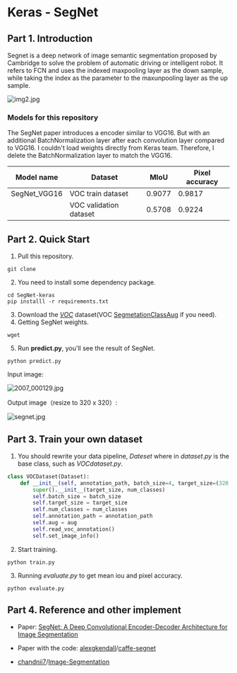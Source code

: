# Keras  - SegNet

## Part 1. Introduction

Segnet is a deep network of image semantic segmentation proposed by Cambridge to solve the problem of automatic driving or intelligent robot. It refers to FCN and uses the indexed maxpooling layer as the down sample, while taking the index as the parameter to the maxunpooling layer as the up sample.

![img2.jpg](https://i.loli.net/2021/07/01/vkmZc3xz4SdsgAX.jpg)

### Models for this repository

The SegNet paper introduces a encoder similar to VGG16. But with an additional BatchNormalization layer after each convolution layer compared to VGG16. I couldn't load weights directly from Keras team. Therefore, I delete the BatchNormalization layer to match the VGG16.

| Model name   | Dataset                | MIoU   | Pixel accuracy |
| ------------ | ---------------------- | ------ | -------------- |
| SegNet_VGG16 | VOC train dataset      | 0.9077 | 0.9817         |
|              | VOC validation dataset | 0.5708 | 0.9224         |



## Part 2. Quick  Start

1. Pull this repository.

```shell
git clone 
```

2. You need to install some dependency package.

```shell
cd SegNet-keras
pip installl -r requirements.txt
```

3. Download the *[VOC](https://www.kaggle.com/huanghanchina/pascal-voc-2012)* dataset(VOC [SegmetationClassAug](http://home.bharathh.info/pubs/codes/SBD/download.html) if you need).  
4. Getting SegNet weights.

```shell
wget 
```

5. Run **predict.py**, you'll see the result of SegNet.

```shell
python predict.py
```

Input image:

![2007_000129.jpg](https://i.loli.net/2021/06/30/wetEJVlFqZ9digL.jpg)

Output image（resize to 320 x 320）:

![segnet.jpg](https://i.loli.net/2021/07/01/rhszImEFviVktWJ.jpg)

## Part 3. Train your own dataset

1. You should rewrite your data pipeline, *Dateset* where in *dataset.py* is the base class, such as  *VOCdataset.py*. 

```python
class VOCDataset(Dataset):
    def __init__(self, annotation_path, batch_size=4, target_size=(320, 320), num_classes=21, aug=False):
        super().__init__(target_size, num_classes)
        self.batch_size = batch_size
        self.target_size = target_size
        self.num_classes = num_classes
        self.annotation_path = annotation_path
        self.aug = aug
        self.read_voc_annotation()
        self.set_image_info()
```

2. Start training.

```shell
python train.py
```

3. Running *evaluate.py* to get mean iou and pixel accuracy.

```shell
python evaluate.py
```

   

## Part 4. Reference and other implement

- Paper: [SegNet: A Deep Convolutional Encoder-Decoder Architecture for Image Segmentation](https://arxiv.org/abs/1511.00561)

- Paper with the code: [alexgkendall](https://github.com/alexgkendall)/[caffe-segnet](https://github.com/alexgkendall/caffe-segnet)

- [chandnii7](https://github.com/chandnii7)/[Image-Segmentation](https://github.com/chandnii7/Image-Segmentation)

  
